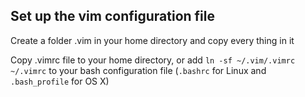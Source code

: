 ## Set up the vim configuration file
Create a folder .vim in your home directory and copy every thing in it

Copy .vimrc file to your home directory, or add `ln -sf ~/.vim/.vimrc ~/.vimrc` to your bash configuration file (`.bashrc` for Linux and `.bash_profile` for OS X)
